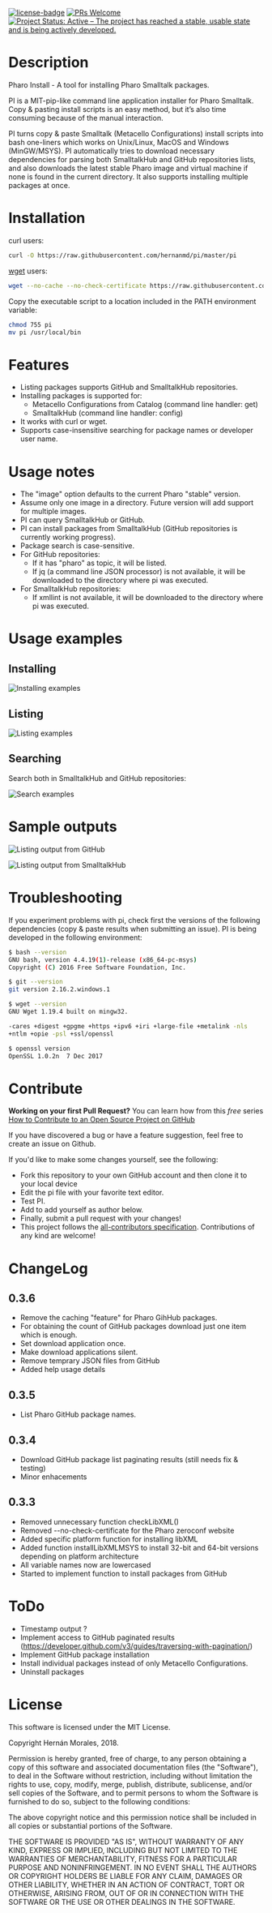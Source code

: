 [![license-badge](https://img.shields.io/badge/license-MIT-blue.svg)](https://img.shields.io/badge/license-MIT-blue.svg)
[![PRs Welcome](https://img.shields.io/badge/PRs-welcome-brightgreen.svg?style=flat-square)](http://makeapullrequest.com)
[![Project Status: Active – The project has reached a stable, usable state and is being actively developed.](http://www.repostatus.org/badges/latest/active.svg)](http://www.repostatus.org/#active)

# Description

Pharo Install - A tool for installing Pharo Smalltalk packages.

PI is a MIT-pip-like command line application installer for Pharo Smalltalk. Copy & pasting install scripts is an easy method, but it’s also time consuming because of the manual interaction. 

PI turns copy & paste Smalltalk (Metacello Configurations) install scripts into bash one-liners which works on Unix/Linux, MacOS and Windows (MinGW/MSYS). PI automatically tries to download necessary dependencies for parsing both SmalltalkHub and GitHub repositories lists, and also downloads the latest stable Pharo image and virtual machine if none is found in the current directory. It also supports installing multiple packages at once.

# Installation

curl users:
```bash
curl -O https://raw.githubusercontent.com/hernanmd/pi/master/pi
```

[wget](https://eternallybored.org/misc/wget/ "wget web site") users:
```bash
wget --no-cache --no-check-certificate https://raw.githubusercontent.com/hernanmd/pi/master/pi
```

Copy the executable script to a location included in the PATH environment variable:

```bash
chmod 755 pi
mv pi /usr/local/bin
```

# Features

  - Listing packages supports GitHub and SmalltalkHub repositories. 
  - Installing packages is supported for: 
    - Metacello Configurations from Catalog (command line handler: get)
    - SmalltalkHub (command line handler: config)
  - It works with curl or wget.
  - Supports case-insensitive searching for package names or developer user name.

# Usage notes

  - The "image" option defaults to the current Pharo "stable" version. 
  - Assume only one image in a directory. Future version will add support for multiple images.
  - PI can query SmalltalkHub or GitHub. 
  - PI can install packages from SmalltalkHub (GitHub repositories is currently working progress).
  - Package search is case-sensitive.
  - For GitHub repositories: 
    - If it has "pharo" as topic, it will be listed.
    - If jq (a command line JSON processor) is not available, it will be downloaded to the directory where pi was executed.
  - For SmalltalkHub repositories: 
    - If xmllint is not available, it will be downloaded to the directory where pi was executed.  

# Usage examples

## Installing

![Installing examples](images/ex_install.png)

## Listing

![Listing examples](images/ex_list.png)

## Searching

Search both in SmalltalkHub and GitHub repositories:

![Search examples](images/ex_search.png)

# Sample outputs

![Listing output from GitHub](images/list_1.png)

![Listing output from SmalltalkHub](images/list_2.png)

# Troubleshooting

If you experiment problems with pi, check first the versions of the following dependencies (copy & paste results when submitting an issue). PI is being developed in the following environment:

```bash
$ bash --version
GNU bash, version 4.4.19(1)-release (x86_64-pc-msys)
Copyright (C) 2016 Free Software Foundation, Inc.
```

```bash
$ git --version
git version 2.16.2.windows.1
```

```bash
$ wget --version
GNU Wget 1.19.4 built on mingw32.

-cares +digest +gpgme +https +ipv6 +iri +large-file +metalink -nls
+ntlm +opie -psl +ssl/openssl
```

```bash
$ openssl version
OpenSSL 1.0.2n  7 Dec 2017
```


# Contribute

**Working on your first Pull Request?** You can learn how from this *free* series [How to Contribute to an Open Source Project on 
GitHub](https://egghead.io/series/how-to-contribute-to-an-open-source-project-on-github)
    
If you have discovered a bug or have a feature suggestion, feel free to create an issue on Github.

If you'd like to make some changes yourself, see the following:    

  - Fork this repository to your own GitHub account and then clone it to your local device
  - Edit the pi file with your favorite text editor.
  - Test PI.    
  - Add <your GitHub username> to add yourself as author below.
  - Finally, submit a pull request with your changes!
  - This project follows the [all-contributors specification](https://github.com/kentcdodds/all-contributors). Contributions of any kind are welcome!

# ChangeLog

## 0.3.6

  - Remove the caching "feature" for Pharo GihHub packages.
  - For obtaining the count of GitHub packages download just one item which is enough.
  - Set download application once.
  - Make download applications silent.
  - Remove temprary JSON files from GitHub
  - Added help usage details

## 0.3.5

  - List Pharo GitHub package names.

## 0.3.4

  - Download GitHub package list paginating results (still needs fix & testing)
  - Minor enhacements

## 0.3.3

  - Removed unnecessary function checkLibXML()
  - Removed --no-check-certificate for the Pharo zeroconf website
  - Added specific platform function for installing libXML
  - Added function installLibXMLMSYS to install 32-bit and 64-bit versions depending on platform architecture 
  - All variable names now are lowercased
  - Started to implement function to install packages from GitHub

# ToDo

  - Timestamp output ?
  - Implement access to GitHub paginated results (https://developer.github.com/v3/guides/traversing-with-pagination/)
  - Implement GitHub package installation
  - Install individual packages instead of only Metacello Configurations.
  - Uninstall packages

# License

This software is licensed under the MIT License.

Copyright Hernán Morales, 2018.

Permission is hereby granted, free of charge, to any person obtaining a copy of this software and associated documentation files (the "Software"), to deal in the Software without restriction, including without limitation the rights to use, copy, modify, merge, publish, distribute, sublicense, and/or sell copies of the Software, and to permit persons to whom the Software is furnished to do so, subject to the following conditions:

The above copyright notice and this permission notice shall be included in all copies or substantial portions of the Software.

THE SOFTWARE IS PROVIDED "AS IS", WITHOUT WARRANTY OF ANY KIND, EXPRESS OR IMPLIED, INCLUDING BUT NOT LIMITED TO THE WARRANTIES OF MERCHANTABILITY, FITNESS FOR A PARTICULAR PURPOSE AND NONINFRINGEMENT. IN NO EVENT SHALL THE AUTHORS OR COPYRIGHT HOLDERS BE LIABLE FOR ANY CLAIM, DAMAGES OR OTHER LIABILITY, WHETHER IN AN ACTION OF CONTRACT, TORT OR OTHERWISE, ARISING FROM, OUT OF OR IN CONNECTION WITH THE SOFTWARE OR THE USE OR OTHER DEALINGS IN THE SOFTWARE.
